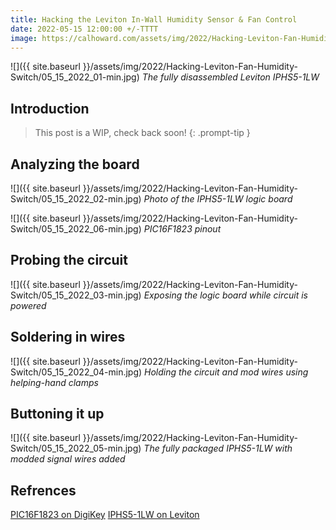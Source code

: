 ```yaml
---
title: Hacking the Leviton In-Wall Humidity Sensor & Fan Control
date: 2022-05-15 12:00:00 +/-TTTT
image: https://calhoward.com/assets/img/2022/Hacking-Leviton-Fan-Humidity-Switch/05_15_2022_01-min.jpg
---
```


![]({{ site.baseurl }}/assets/img/2022/Hacking-Leviton-Fan-Humidity-Switch/05_15_2022_01-min.jpg)
*The fully disassembled Leviton IPHS5-1LW*

## Introduction

>This post is a WIP, check back soon!
{: .prompt-tip }

## Analyzing the board

![]({{ site.baseurl }}/assets/img/2022/Hacking-Leviton-Fan-Humidity-Switch/05_15_2022_02-min.jpg)
*Photo of the IPHS5-1LW logic board*

![]({{ site.baseurl }}/assets/img/2022/Hacking-Leviton-Fan-Humidity-Switch/05_15_2022_06-min.jpg)
*PIC16F1823 pinout*

## Probing the circuit

![]({{ site.baseurl }}/assets/img/2022/Hacking-Leviton-Fan-Humidity-Switch/05_15_2022_03-min.jpg)
*Exposing the logic board while circuit is powered*

## Soldering in wires


![]({{ site.baseurl }}/assets/img/2022/Hacking-Leviton-Fan-Humidity-Switch/05_15_2022_04-min.jpg)
*Holding the circuit and mod wires using helping-hand clamps*

## Buttoning it up

![]({{ site.baseurl }}/assets/img/2022/Hacking-Leviton-Fan-Humidity-Switch/05_15_2022_05-min.jpg)
*The fully packaged IPHS5-1LW with modded signal wires added*

## Refrences

[PIC16F1823 on DigiKey](https://www.digikey.com/en/products/detail/microchip-technology/PIC16F1823-I-SL/2258580)
[IPHS5-1LW on Leviton](https://www.leviton.com/en/products/iphs5-1lw)